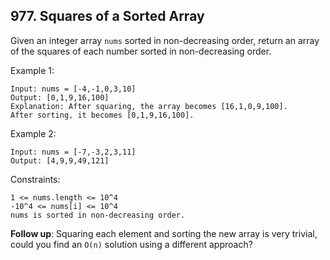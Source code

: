 ## 977. Squares of a Sorted Array

Given an integer array `nums` sorted in non-decreasing order, return an array of the squares of each number sorted in non-decreasing order.

Example 1:

```
Input: nums = [-4,-1,0,3,10]
Output: [0,1,9,16,100]
Explanation: After squaring, the array becomes [16,1,0,9,100].
After sorting, it becomes [0,1,9,16,100].
```

Example 2:

```
Input: nums = [-7,-3,2,3,11]
Output: [4,9,9,49,121]
```

Constraints:

```
1 <= nums.length <= 10^4
-10^4 <= nums[i] <= 10^4
nums is sorted in non-decreasing order.
```

**Follow up**: Squaring each element and sorting the new array is very trivial, could you find an `O(n)` solution using a different approach?

